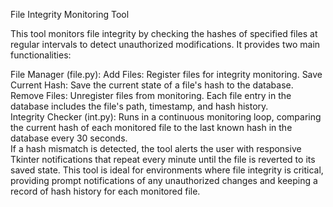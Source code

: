 File Integrity Monitoring Tool

This tool monitors file integrity by checking the hashes of specified files at regular intervals to detect unauthorized modifications. It provides two main functionalities:

File Manager (file.py):
Add Files: Register files for integrity monitoring.
Save Current Hash: Save the current state of a file's hash to the database.
Remove Files: Unregister files from monitoring.
Each file entry in the database includes the file's path, timestamp, and hash history.  
Integrity Checker (int.py):
Runs in a continuous monitoring loop, comparing the current hash of each monitored file to the last known hash in the database every 30 seconds.  
If a hash mismatch is detected, the tool alerts the user with responsive Tkinter notifications that repeat every minute until the file is reverted to its saved state. This tool is ideal for environments where file integrity is critical, providing prompt notifications of any unauthorized changes and keeping a record of hash history for each monitored file.
